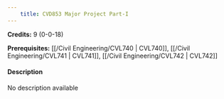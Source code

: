 ```yaml
---
    title: CVD853 Major Project Part-I
---
```

**Credits:** 9 (0-0-18)



**Prerequisites:** [[/Civil Engineering/CVL740 | CVL740]], [[/Civil Engineering/CVL741 | CVL741]], [[/Civil Engineering/CVL742 | CVL742]]

#### Description 
No description available